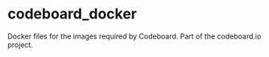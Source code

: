 # codeboard_docker
Docker files for the images required by Codeboard. Part of the codeboard.io project.
